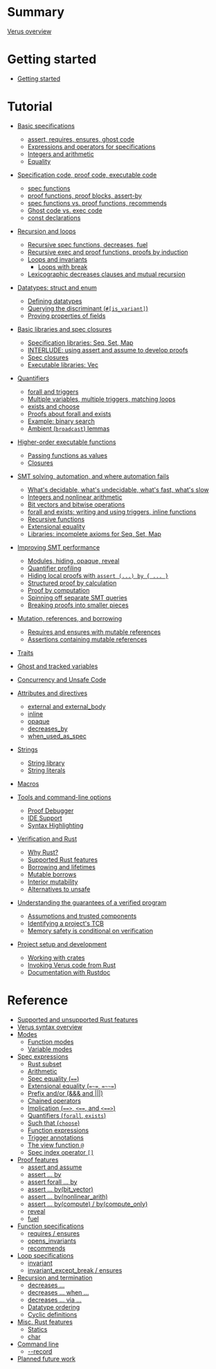 # Summary

[Verus overview](./overview.md)

# Getting started

- [Getting started](./getting_started.md)

# Tutorial

- [Basic specifications](specs.md)
    - [assert, requires, ensures, ghost code](./requires_ensures.md)
    - [Expressions and operators for specifications](./operators.md)
    - [Integers and arithmetic](./integers.md)
    - [Equality](./equality.md)
- [Specification code, proof code, executable code](modes.md)
    - [spec functions](spec_functions.md)
    - [proof functions, proof blocks, assert-by](proof_functions.md)
    - [spec functions vs. proof functions, recommends](spec_vs_proof.md)
    - [Ghost code vs. exec code](ghost_vs_exec.md)
    - [const declarations](const.md)
- [Recursion and loops](recursion_loops.md)
    - [Recursive spec functions, decreases, fuel](recursion.md)
    - [Recursive exec and proof functions, proofs by induction](induction.md)
    - [Loops and invariants](while.md)
        - [Loops with break](break.md)
    - [Lexicographic decreases clauses and mutual recursion](lex_mutual.md)
- [Datatypes: struct and enum]() <!--- Andrea --->
    - [Defining datatypes]() <!--- Andrea --->
    - [Querying the discriminant (`#[is_variant]`)]() <!--- Andrea --->
    - [Proving properties of fields]() <!--- Andrea --->
- [Basic libraries and spec closures](vstd.md)
    - [Specification libraries: Seq, Set, Map](spec_lib.md)
    - [INTERLUDE: using assert and assume to develop proofs](develop_proofs.md)
    - [Spec closures](spec_closures.md)
    - [Executable libraries: Vec](exec_lib.md)
- [Quantifiers](quants.md)
    - [forall and triggers](forall.md)
    - [Multiple variables, multiple triggers, matching loops](multitriggers.md)
    - [exists and choose](exists.md)
    - [Proofs about forall and exists](quantproofs.md)
    - [Example: binary search](binary_search.md)
    - [Ambient (`broadcast`) lemmas](broadcast_proof.md)
- [Higher-order executable functions]()
    - [Passing functions as values](./exec_funs_as_values.md)
    - [Closures]()
- [SMT solving, automation, and where automation fails](smt_failures.md) <!--- Chris --->
    - [What's decidable, what's undecidable, what's fast, what's slow]() <!--- Chris --->
    - [Integers and nonlinear arithmetic](nonlinear.md)
    - [Bit vectors and bitwise operations](bitvec.md)
    - [forall and exists: writing and using triggers, inline functions]() <!--- Chris --->
    - [Recursive functions]() <!--- Chris --->
    - [Extensional equality](extensional_equality.md)
    - [Libraries: incomplete axioms for Seq, Set, Map]() <!--- Chris --->
- [Improving SMT performance]() <!--- Chris --->
    - [Modules, hiding, opaque, reveal]() <!--- Chris --->
    - [Quantifier profiling](profiling.md) <!--- Bryan --->
    - [Hiding local proofs with `assert (...) by { ... }`](assert_by.md)
    - [Structured proof by calculation](calc.md) <!--- JayB --->
    - [Proof by computation](assert_by_compute.md) <!--- Bryan --->
    - [Spinning off separate SMT queries]()
    - [Breaking proofs into smaller pieces](breaking_proofs_into_pieces.md)
- [Mutation, references, and borrowing]() <!--- Andrea --->
    - [Requires and ensures with mutable references]() <!--- Andrea --->
    - [Assertions containing mutable references]() <!--- Andrea --->
- [Traits]()
- [Ghost and tracked variables]()
- [Concurrency and Unsafe Code](concurrency_and_unsafe.md)
- [Attributes and directives]()
    - [external and external_body]()
    - [inline]()
    - [opaque]()
    - [decreases_by]()
    - [when_used_as_spec]()
- [Strings]() <!--- Andrea --->
    - [String library]() <!--- Andrea --->
    - [String literals]() <!--- Andrea --->
- [Macros]()
- [Tools and command-line options]()
    - [Proof Debugger]() <!--- Chanhee --->
    - [IDE Support](ide_support.md)
    - [Syntax Highlighting]()

- [Verification and Rust]()
  - [Why Rust?]()
  - [Supported Rust features]()
  - [Borrowing and lifetimes]()
  - [Mutable borrows]()
  - [Interior mutability](./interior_mutability.md)
  - [Alternatives to unsafe]()

- [Understanding the guarantees of a verified program]()
  - [Assumptions and trusted components]()
  - [Identifying a project's TCB]()
  - [Memory safety is conditional on verification](./memory-safety.md)

- [Project setup and development]()
  - [Working with crates]()
  - [Invoking Verus code from Rust]()
  - [Documentation with Rustdoc]()



# Reference

- [Supported and unsupported Rust features](./features.md)
- [Verus syntax overview](syntax.md)
- [Modes]()
  - [Function modes]()
  - [Variable modes](./reference-var-modes.md)
- [Spec expressions](./spec-expressions.md)
  - [Rust subset]()
  - [Arithmetic](./spec-arithmetic.md)
  - [Spec equality (`==`)](./spec-equality.md)
  - [Extensional equality (`=~=`, `=~~=`)](./ref-extensional-equality.md)
  - [Prefix and/or (&&& and |||)](./prefix-and-or.md)
  - [Chained operators](./reference-chained-op.md)
  - [Implication (`==>`, `<==`, and `<==>`)](./reference-implication.md)
  - [Quantifiers (`forall`, `exists`)](./spec-quantifiers.md)
  - [Such that (`choose`)](./spec-choose.md)
  - [Function expressions]()
  - [Trigger annotations](./trigger-annotations.md)
  - [The view function `@`](./reference-at-sign.md)
  - [Spec index operator `[]`](./reference-spec-index.md)
- [Proof features]()
  - [assert and assume]()
  - [assert ... by](./reference-assert-by.md)
  - [assert forall ... by](./reference-assert-forall-by.md)
  - [assert ... by(bit_vector)](./reference-assert-by-bit-vector.md)
  - [assert ... by(nonlinear_arith)]()
  - [assert ... by(compute) / by(compute_only)]()
  - [reveal]()
  - [fuel]()
- [Function specifications]()
  - [requires / ensures]()
  - [opens_invariants](./reference-opens-invariants.md)
  - [recommends]()
- [Loop specifications]()
  - [invariant]()
  - [invariant_except_break / ensures]()
- [Recursion and termination]()
  - [decreases ...]()
  - [decreases ... when ...]()
  - [decreases ... via ...]()
  - [Datatype ordering]()
  - [Cyclic definitions]()
- [Misc. Rust features]()
  - [Statics](./static.md)
  - [char](./char.md)
- [Command line]()
  - [--record](./reference-flag-record.md)
- [Planned future work]()
